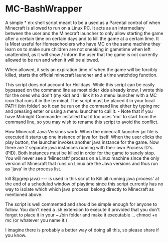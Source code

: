 # MC-BashWrapper
A simple * nix shell script meant to be a used as a Parental control of when Minecraft is allowed to run on a Linux PC.
It acts as an intermediary between the user and the Minecraft launcher to only allow starting the game after a certain time on certain days and to kill the game at a certain time. 
It is Most useful for Homeschoolers who have MC on the same machine they learn on to make sure children are not sneaking in gametime when left unattended, as it will show / inform the user that the game is not currently allowed to be run and when it will be allowed. 

When allowed, it sets an expiration time of when the game will be forcibly killed, starts the official minecraft launcher and a time watchdog function. 

This script does not account for Holidays.
While this script can be easily bypassed on the command line as most older kids already know,
I wrote this for the ones who don't (my kid) and I link it to a menu launcher with a MC icon that runs it in the terminal.
The script must be placed it in your local PATH (bin folder) so it can be run on the command line either by typing mc and pressing enter or using a menu launcher to call it. - Note that if you have Midnight Commander installed that it too uses 'mc' to start from the command line, so you may wish to rename this script to avoid the conflict.

How Minecraft Java Versions work:
When the minecraft launcher.jar file is executed it starts up one instance of java for itself.
When the user clicks the play button, the launcher invokes another java instance for the game. 
Now there are 2 separate java instances running with their own Process ID's (PID). 
Both instances must be killed in order for the game to sanely stop.
You will never see a 'Minecraft' process on a Linux machine since the only version of Minecraft that runs on Linux are the Java versions and thus run as 'java' in the process list.

kill $(pgrep java) --- is used in this script to Kill all running java process' at the end of a scheduled window of playtime since this script currently has no way to isolate which which java process' belong directly to Minecraft as mentioned above.

The script is well commented and should be simple enough for anyone to follow. 
You don't need a .sh extension to execute it provided that you don't forget to place it in your ~./bin folder and make it executable ... chmod +x mc (or whatever you name it.)

I imagine there is probably a better way of doing all this, so please share if you know.
